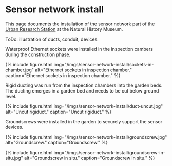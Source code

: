 # Sensor network install

This page documents the installation of the sensor network part of the [Urban Research Station](/urban-research-station) at the Natural History Museum.

ToDo: illustration of ducts, conduit, devices.

Waterproof Ethernet sockets were installed in the inspection cambers during the construction phase.

{% include figure.html img="/imgs/sensor-network-install/sockets-in-chamber.jpg" alt="Ethernet sockets in inspection chamber." caption="Ethernet sockets in inspection chamber." %}

Rigid ducting was run from the inspection chambers into the garden beds. The ducting emerges in a garden bed and needs to be cut below ground level.

{% include figure.html img="/imgs/sensor-network-install/duct-uncut.jpg" alt="Uncut rigiduct." caption="Uncut rigiduct." %}

Groundscrews were installed in the garden to securely support the sensor devices.

{% include figure.html img="/imgs/sensor-network-install/groundscrew.jpg" alt="Groundscrew." caption="Groundscrew." %}

{% include figure.html img="/imgs/sensor-network-install/groundscrew-in-situ.jpg" alt="Groundscrew in situ." caption="Groundscrew in situ." %}
 